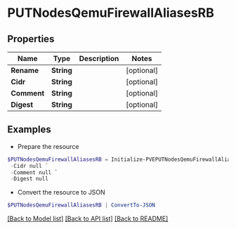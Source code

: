 # PUTNodesQemuFirewallAliasesRB
## Properties

Name | Type | Description | Notes
------------ | ------------- | ------------- | -------------
**Rename** | **String** |  | [optional] 
**Cidr** | **String** |  | [optional] 
**Comment** | **String** |  | [optional] 
**Digest** | **String** |  | [optional] 

## Examples

- Prepare the resource
```powershell
$PUTNodesQemuFirewallAliasesRB = Initialize-PVEPUTNodesQemuFirewallAliasesRB  -Rename null `
 -Cidr null `
 -Comment null `
 -Digest null
```

- Convert the resource to JSON
```powershell
$PUTNodesQemuFirewallAliasesRB | ConvertTo-JSON
```

[[Back to Model list]](../README.md#documentation-for-models) [[Back to API list]](../README.md#documentation-for-api-endpoints) [[Back to README]](../README.md)


